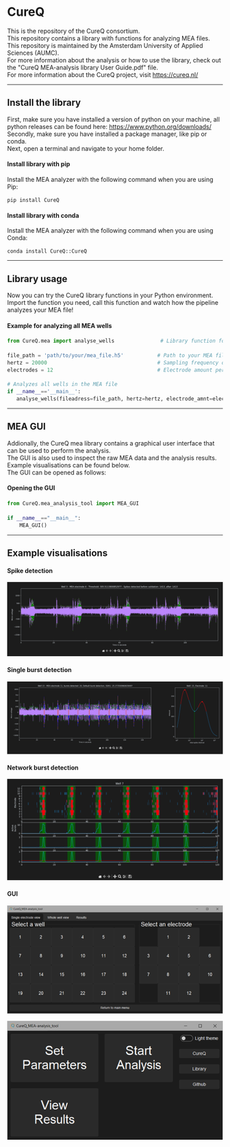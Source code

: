 # CureQ

This is the repository of the CureQ consortium.<br>
This repository contains a library with functions for analyzing MEA files.<br>
This repository is maintained by the Amsterdam University of Applied Sciences (AUMC).<br>
For more information about the analysis or how to use the library, check out the "CureQ MEA-analysis library User Guide.pdf" file.<br>
For more information about the CureQ project, visit https://cureq.nl/

___

## Install the library

First, make sure you have installed a version of python on your machine, all python releases can be found here: https://www.python.org/downloads/ <br>
Secondly, make sure you have installed a package manager, like pip or conda. <br>
Next, open a terminal and navigate to your home folder.

#### Install library with pip
Install the MEA analyzer with the following command when you are using Pip:
```shell
pip install CureQ 
```

#### Install library with conda
Install the MEA analyzer with the following command when you are using Conda:
```shell
conda install CureQ::CureQ
```

---

## Library usage
Now you can try the CureQ library functions in your Python environment. <br>
Import the function you need, call this function and watch how the pipeline analyzes your MEA file!

#### Example for analyzing all MEA wells
```python
from CureQ.mea import analyse_wells               # Library function for analyzing wells

file_path = 'path/to/your/mea_file.h5'           # Path to your MEA file
hertz = 20000                                    # Sampling frequency of MEA system
electrodes = 12                                  # Electrode amount per well

# Analyzes all wells in the MEA file
if __name__=='__main__':
   analyse_wells(fileadress=file_path, hertz=hertz, electrode_amnt=electrodes)
```

---

## MEA GUI
Addionally, the CureQ mea library contains a graphical user interface that can be used to perform the analysis. <br>
The GUI is also used to inspect the raw MEA data and the analysis results. Example visualisations can be found below. <br>
The GUI can be opened as follows:

#### Opening the GUI
```python
from CureQ.mea_analysis_tool import MEA_GUI

if __name__=="__main__":
    MEA_GUI()
```

---

## Example visualisations

#### Spike detection
![Spike detection](https://github.com/CureQ/CureQ/blob/main/Example_visualisations/spike_detection.png)

#### Single burst detection
![Burst detection](https://github.com/CureQ/CureQ/blob/main/Example_visualisations/burst_detection.PNG)

#### Network burst detection
![Network burst detection](https://github.com/CureQ/CureQ/blob/main/Example_visualisations/network_burst_detection.PNG)

#### GUI
![results_window](https://github.com/CureQ/CureQ/blob/main/Example_visualisations/results_window.png)

![main_window](https://github.com/CureQ/CureQ/blob/main/Example_visualisations/main_window.png)

<!--
**CureQ/CureQ** is a ✨ _special_ ✨ repository because its `README.md` (this file) appears on your GitHub profile.
-->
